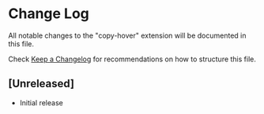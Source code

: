 # Change Log

All notable changes to the "copy-hover" extension will be documented in this file.

Check [Keep a Changelog](http://keepachangelog.com/) for recommendations on how to structure this file.

## [Unreleased]

- Initial release